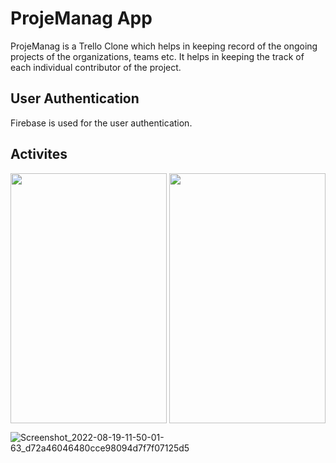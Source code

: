 # ProjeManag App
ProjeManag is a Trello Clone which helps in keeping record of the ongoing projects of the organizations, teams etc. It
helps in keeping the track of each individual contributor of the project.

## User Authentication 
Firebase is used for the user authentication.

## Activites

<img src="https://user-images.githubusercontent.com/64521665/185557508-2eaff6c2-659d-4303-a453-df3d931177d8.jpg" width="250" height="400" />
<img align = right src="https://user-images.githubusercontent.com/64521665/185558358-d064af39-eacf-46ad-be61-0921434d289a.jpg" width="250" height="400" />


![Screenshot_2022-08-19-11-50-01-63_d72a46046480cce98094d7f7f07125d5](https://user-images.githubusercontent.com/64521665/185558435-faffa08c-9611-4d70-84a8-ab9e88e69810.jpg)

